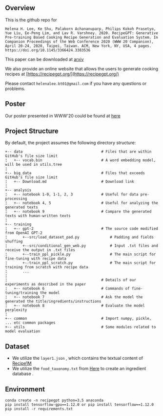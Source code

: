 ## Overview
This is the github repo for 

```Helena H. Lee, Ke Shu, Palakorn Achananuparp, Philips Kokoh Prasetyo, Yue Liu, Ee-Peng Lim, and Lav R. Varshney. 2020. RecipeGPT: Generative Pre-training Based Cooking Recipe Generation and Evaluation System. In Companion Proceedings of the Web Conference 2020 (WWW 20 Companion), April 20-24, 2020, Taipei, Taiwan. ACM, New York, NY, USA, 4 pages. https://doi.org/10.1145/3366424.3383536 ```

This paper can be downloaded at [arxiv](https://arxiv.org/pdf/1909.07881.pdf)

We also provide an online website that allows the users to generate cooking recipes at [https://recipegpt.org/](https://recipegpt.org/)

Please contact ```helenalee.bt01@gmail.com``` if you have any questions or problems.

## Poster 
Our poster presented in WWW'20 could be found at [here](https://drive.google.com/file/d/1DD5BJRRQZ4qATP_w0TjOfXYKN4EYs2zY/view?usp=sharing)

## Project Structure
By default, the project assumes the following directory structure:

 
    +-- data                                    # Files that are within GitHub's file size limit
    ¦   +-- vocab.bin                           # A word embedding model, will be used in utils.tree
    ¦
    +-- big_data                                # Files that exceeds GitHub's file size limit
    ¦   +-- Download.md                         # Download link
    ¦ 
    +-- analysis                                
    ¦   +-- notebook 1-0, 1-1, 2, 3             # Useful for data pre-processing
    ¦   +-- notebook 4, 5                       # Useful for analyzing the generated texts
    ¦   +-- notebook 9                          # Compare the generated texts with human-written texts
    ¦ 
    +-- training                                
    ¦   +-- gpt-2                               # The source code modified from OpenAI GPT-2
    ¦       +--src/load_dataset_pad.py              # Padding and fields shuffing
    ¦       +--src/conditional_gen_web.py           # Input .txt files and receive the output in .txt files
    ¦       +--train_ppl_pickle.py                  # The main script for fine-tuning with recipe data
    ¦       +--train_ppl_scratch.py                 # The main script for training from scratch with recipe data
    ¦       ...
    ¦       
    ¦                                           # Details of our experiments as described in the paper
    ¦   +-- notebook 6                          # Commands of fine-tuning/training the model
    ¦   +-- notebook 7                          # Ask the model the generated the title/ingredients/instructions 
    ¦   +-- notebook 8                          # Evaluate the model perplexity
    ¦ 
    +-- common                                  # Import numpy, pickle, ... etc common packages
    +-- utils                                   # Some modules related to model evaluation

## Dataset
* We utilize the  ```layer1.json``` , which contains the textual content of [Recipe1M](http://pic2recipe.csail.mit.edu/)
* We utilize the ```food_taxonomy.txt``` from [Here](https://www.researchgate.net/publication/288838055_Simple_food_taxonomy_compiled_from_Wikipedia_pages) to create an ingredient database .


## Environment
```
conda create -n recipegpt python=3.5 anaconda
pip install tensorflow-gpu==1.12.0 or pip install tensorflow==1.12.0
pip install -r requirements.txt
```
## 
